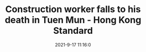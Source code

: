 ---
"title": "Construction worker falls to his death in Tuen Mun - Hong Kong Standard"
"date": "2021-9-17 11:16:0"
"feed_name": "GOOGLENEWSINDUSTRIAL"
"feed_website": "https://news.google.com/search?q=industrial%2Bincident&hl=en-US&gl=US&ceid=US:en"
"feed_rss": "https://news.google.com/rss/search?q=industrial%2Bincident&hl=en-US&gl=US&ceid=US:en"
"link": "https://www.thestandard.com.hk/breaking-news/section/4/180435/Construction-worker-falls-to-his-death-in-Tuen-Mun"
"file": "_posts/2021-1-1-423be13b83b0b7ff0a80d2c7da4a722eaf283d1f.md"
"accident": "0"
"drilling": "0"
"dead": "0"
"injured": "0"
"where": "unknown site"
---